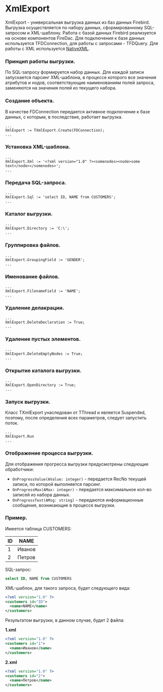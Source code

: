 # XmlExport

XmlExport - универсальная выгрузка данных из баз данных Firebird. Выгрузка осуществляется по набору данных, сформированному SQL-запросом и XML-шаблону. Работа с базой данных Firebird реализуется на основе компонентов FireDac. Для подключения к базе данных используется TFDConnection, для работы с запросами - TFDQuery. Для работы с XML используется [NativeXML](https://github.com/kattunga/NativeXml).

### Принцип работы выгрузки.
По SQL-запросу формируется набор данных. Для каждой записи запускается парсинг XML-шаблона, в процессе которого все значения атрибутов и нодов, соответствующие наименованиям полей запроса, заменяются на значения полей из текущего набора.

### Создание объекта.
В качестве FDConnection передается активное подключение к базе данных, с которым, в последствие, работает выгрузка.
```
...
XmlExport := TXmlExport.Create(FDConnection);
...
```
### Установка XML-шаблона.
```
...
XmlExport.Xml := '<?xml version="1.0" ?><somenodes><node>some text</node></somenodes>';
...
```
### Передача SQL-запроса.
```
...
XmlExport.Sql := 'select ID, NAME from CUSTOMERS';
...
```
### Каталог выгрузки.
```
...
XmlExport.Directory := 'C:\';
...
```
### Группировка файлов.
```
...
XmlExport.GroupingField := 'GENDER';
...
```
### Именование файлов.
```
...
XmlExport.FilenameField := 'NAME';
...
```
### Удаление делакрации.
```
...
XmlExport.DeleteDeclaration := True;
...
```
### Удаление пустых элементов.
```
...
XmlExport.DeleteEmptyNodes := True;
...
```
### Открытие каталога выгрузки.
```
...
XmlExport.OpenDirectory := True;
...
```
### Запуск выгрузки.
Класс TXmlExport унаследован от TThread и является Suspended, поэтому, после определения всех параметров, следует запустить поток.
```
...
XmlExport.Run
...
```
### Отображение процесса выгрузки.
Для отображения прогресса выгрузки предусмотрены следующие обработчики:
* `OnProgressValue(AValue: integer)` - передается RecNo текущей записи, по которой выполняется парсинг.
* `OnProgressMax(AMax: integer)` - передается максимальное кол-во записей из набора данных.
* `OnProgressText(AMsg: string)` - передаются информационные сообщения, возникающие в процессе выгрузки.

### Пример.

Имеется таблица CUSTOMERS:

ID  | NAME
----|----------------------
1   | Иванов
2   | Петров

SQL-запрос:
```sql
select ID, NAME from CUSTOMERS
```

XML-шаблон, для такого запроса, будет следующего вида:
```xml
<?xml version="1.0" ?>
<customers id="ID">
  <name>NAME</name>
</customers>
```

Результатом выгрузки, в данном случае, будет 2 файла:

**1.xml**
```xml
<?xml version="1.0" ?>
<customers id="1">
  <name>Иванов</name>
</customers>
```
**2.xml**
```xml
<?xml version="1.0" ?>
<customers id="2">
  <name>Петров</name>
</customers>
```
